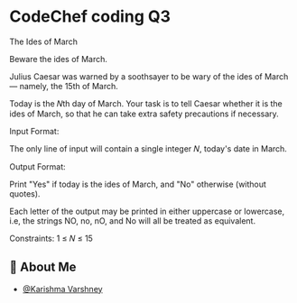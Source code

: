 
# CodeChef coding Q3

The Ides of March

Beware the ides of March.

Julius Caesar was warned by a soothsayer to be wary of the ides of March — namely, the 
15th of March.

Today is the 
𝑁th day of March. Your task is to tell Caesar whether it is the ides of March, so that he can take extra safety precautions if necessary.

Input Format:

The only line of input will contain a single integer 𝑁, today's date in March.

Output Format:

Print "Yes" if today is the ides of March, and "No" otherwise (without quotes).

Each letter of the output may be printed in either uppercase or lowercase, i.e, the strings NO, no, nO, and No will all be treated as equivalent.

Constraints:
1
≤
𝑁
≤
15






## 🚀 About Me

- [@Karishma Varshney](https://github.com/Karishma-Varshney)
